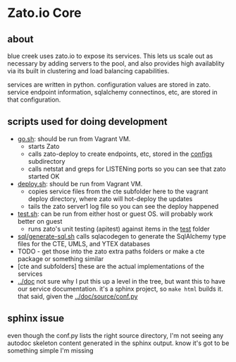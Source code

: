 # Zato.io Core

## about
blue creek uses zato.io to expose its services. This lets us scale out as
necessary by adding servers to the pool, and also provides high availablity
via its built in clustering and load balancing capabilities.

services are written in python. configuration values are stored in zato.
service endpoint information, sqlalchemy connectinos, etc, are stored in
that configuration.

## scripts used for doing development
- [go.sh](go.sh): should be run from Vagrant VM.
  - starts Zato
  - calls zato-deploy to create endpoints, etc, stored in the
    [configs](configs) subdirectory
  - calls netstat and greps for LISTENing ports so you can see that zato
    started OK
- [deploy.sh](deploy.sh): should be run from Vagrant VM.
  - copies service files from the cte subfolder here to the
    vagrant deploy directory, where zato will hot-deploy the updates
  - tails the zato server1 log file so you can see the deploy happened
- [test.sh](test.sh): can be run from either host or guest OS. will
  probably work better on guest
  - runs zato's unit testing (apitest) against items in the [test](test) folder
- [sql/generate-sql.sh](./sql/generate-sql.sh) calls sqlacodegen to generate the
  SqlAlchemy type files for the CTE, UMLS, and YTEX databases
- TODO - get those into the zato extra paths folders or make a cte package
  or something similar
- [cte and subfolders] these are the actual implementations of the services
- [../doc](../doc/) not sure why I put this up a level in the tree, but want this to have
  our service documentation. it's a sphinx project, so ```make html``` builds it.
  that said, given the [../doc/source/conf.py](../doc/source/conf.py)

## sphinx issue
even though the conf.py lists the right source directory, I'm not seeing any autodoc
skeleton content generated in the sphinx output. know it's got to be something simple
I'm missing



